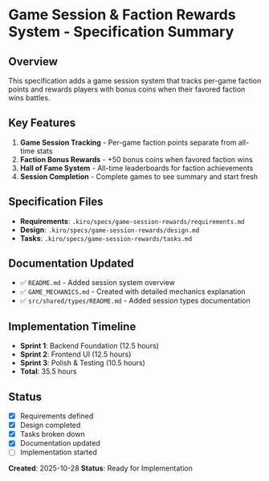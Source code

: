# Game Session & Faction Rewards System - Specification Summary

## Overview

This specification adds a game session system that tracks per-game faction points and rewards players with bonus coins when their favored faction wins battles.

## Key Features

1. **Game Session Tracking** - Per-game faction points separate from all-time stats
2. **Faction Bonus Rewards** - +50 bonus coins when favored faction wins
3. **Hall of Fame System** - All-time leaderboards for faction achievements
4. **Session Completion** - Complete games to see summary and start fresh

## Specification Files

- **Requirements**: `.kiro/specs/game-session-rewards/requirements.md`
- **Design**: `.kiro/specs/game-session-rewards/design.md`
- **Tasks**: `.kiro/specs/game-session-rewards/tasks.md`

## Documentation Updated

- ✅ `README.md` - Added session system overview
- ✅ `GAME_MECHANICS.md` - Created with detailed mechanics explanation
- ✅ `src/shared/types/README.md` - Added session types documentation

## Implementation Timeline

- **Sprint 1**: Backend Foundation (12.5 hours)
- **Sprint 2**: Frontend UI (12.5 hours)
- **Sprint 3**: Polish & Testing (10.5 hours)
- **Total**: 35.5 hours

## Status

- [x] Requirements defined
- [x] Design completed
- [x] Tasks broken down
- [x] Documentation updated
- [ ] Implementation started

**Created**: 2025-10-28
**Status**: Ready for Implementation
